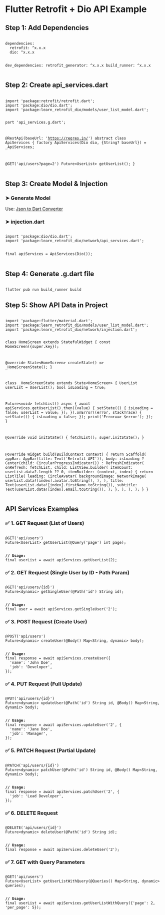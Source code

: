 <h1>Flutter Retrofit + Dio API Example</h1>

<h2>Step 1: Add Dependencies</h2>
<pre><code>
dependencies:
  retrofit: ^x.x.x
  dio: ^x.x.x

dev_dependencies:
  retrofit_generator: ^x.x.x
  build_runner: ^x.x.x
</code></pre>

<h2>Step 2: Create api_services.dart</h2>
<pre><code>
import 'package:retrofit/retrofit.dart';
import 'package:dio/dio.dart';
import 'package:learn_retrofit_dio/models/user_list_model.dart';

part 'api_services.g.dart';

@RestApi(baseUrl: 'https://reqres.in/')
abstract class ApiServices {
  factory ApiServices(Dio dio, {String? baseUrl}) = _ApiServices;

  @GET('api/users?page=2')
  Future&lt;UserList&gt; getUserList();
}
</code></pre>

<h2>Step 3: Create Model & Injection</h2>

<h3>➤ Generate Model</h3>
<p>Use: <a href="https://javiercbk.github.io/json_to_dart/" target="_blank">Json to Dart Converter</a></p>

<h3>➤ injection.dart</h3>
<pre><code>
import 'package:dio/dio.dart';
import 'package:learn_retrofit_dio/network/api_services.dart';

final apiServices = ApiServices(Dio());
</code></pre>

<h2>Step 4: Generate .g.dart file</h2>
<pre><code>
flutter pub run build_runner build
</code></pre>

<h2>Step 5: Show API Data in Project</h2>
<pre><code>
import 'package:flutter/material.dart';
import 'package:learn_retrofit_dio/models/user_list_model.dart';
import 'package:learn_retrofit_dio/network/injection.dart';

class HomeScreen extends StatefulWidget {
  const HomeScreen({super.key});

  @override
  State&lt;HomeScreen&gt; createState() =&gt; _HomeScreenState();
}

class _HomeScreenState extends State&lt;HomeScreen&gt; {
  UserList userList = UserList();
  bool isLoading = true;

  Future&lt;void&gt; fetchList() async {
    await apiServices.getUserList().then((value) {
      setState(() {
        isLoading = false;
        userList = value;
      });
    }).onError((error, stackTrace) {
      setState(() {
        isLoading = false;
      });
      print('Error==&gt; $error');
    });
  }

  @override
  void initState() {
    fetchList();
    super.initState();
  }

  @override
  Widget build(BuildContext context) {
    return Scaffold(
      appBar: AppBar(title: Text('Retrofit API')),
      body: isLoading
          ? Center(child: CircularProgressIndicator())
          : RefreshIndicator(
              onRefresh: fetchList,
              child: ListView.builder(
                itemCount: userList.data?.length ?? 0,
                itemBuilder: (context, index) {
                  return ListTile(
                    leading: CircleAvatar(
                      backgroundImage: NetworkImage(
                        userList.data![index].avatar.toString(),
                      ),
                    ),
                    title: Text(userList.data![index].firstName.toString()),
                    subtitle: Text(userList.data![index].email.toString()),
                  );
                },
              ),
            ),
    );
  }
}
</code></pre>

<h2>API Services Examples</h2>

<h3>✅ 1. GET Request (List of Users)</h3>
<pre><code>
@GET('api/users')
Future&lt;UserList&gt; getUserList(@Query('page') int page);
<br>
<b>// Usage:</b>
final userList = await apiServices.getUserList(2);
</code></pre>

<h3>✅ 2. GET Request (Single User by ID - Path Param)</h3>
<pre><code>
@GET('api/users/{id}')
Future&lt;dynamic&gt; getSingleUser(@Path('id') String id);
<br>
<b>// Usage:</b>
final user = await apiServices.getSingleUser('2');
</code></pre>

<h3>✅ 3. POST Request (Create User)</h3>
<pre><code>
@POST('api/users')
Future&lt;dynamic&gt; createUser(@Body() Map&lt;String, dynamic&gt; body);
<br>
<b>// Usage:</b>
final response = await apiServices.createUser({
  'name': 'John Doe',
  'job': 'Developer',
});
</code></pre>

<h3>✅ 4. PUT Request (Full Update)</h3>
<pre><code>
@PUT('api/users/{id}')
Future&lt;dynamic&gt; updateUser(@Path('id') String id, @Body() Map&lt;String, dynamic&gt; body);
<br>
<b>// Usage:</b>
final response = await apiServices.updateUser('2', {
  'name': 'Jane Doe',
  'job': 'Manager',
});
</code></pre>

<h3>✅ 5. PATCH Request (Partial Update)</h3>
<pre><code>
@PATCH('api/users/{id}')
Future&lt;dynamic&gt; patchUser(@Path('id') String id, @Body() Map&lt;String, dynamic&gt; body);
<br>
<b>// Usage:</b>
final response = await apiServices.patchUser('2', {
  'job': 'Lead Developer',
});
</code></pre>

<h3>✅ 6. DELETE Request</h3>
<pre><code>
@DELETE('api/users/{id}')
Future&lt;dynamic&gt; deleteUser(@Path('id') String id);
<br>
<b>// Usage:</b>
final response = await apiServices.deleteUser('2');
</code></pre>

<h3>✅ 7. GET with Query Parameters</h3>
<pre><code>
@GET('api/users')
Future&lt;UserList&gt; getUserListWithQuery(@Queries() Map&lt;String, dynamic&gt; queries);
<br>
<b>// Usage:</b>
final userList = await apiServices.getUserListWithQuery({'page': 2, 'per_page': 5});
</code></pre>
